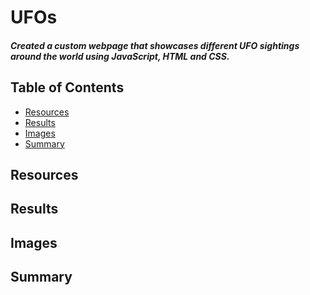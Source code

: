 # UFOs
#### *Created a custom webpage that showcases different UFO sightings around the world using JavaScript, HTML and CSS.*

## Table of Contents
* [Resources](#resources)
* [Results](#results)
* [Images](#images)
* [Summary](#summary)

## Resources



## Results



## Images



## Summary
